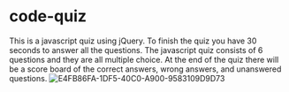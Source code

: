 # code-quiz
This is a javascript quiz using jQuery. To finish the quiz you have 30 seconds to answer all the questions. The javascript quiz consists of 6 questions and they are all multiple choice. At the end of the quiz there will be a score board of the correct answers, wrong answers, and unanswered questions.
![E4FB86FA-1DF5-40C0-A900-9583109D9D73](https://user-images.githubusercontent.com/85428896/126918720-0080882d-482b-44df-964b-9726e2247049.jpeg)
